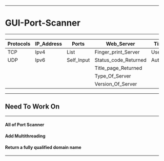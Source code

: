 ___
# GUI-Port-Scanner
___

Protocols | IP_Address | Ports | Web_Server | Timeout
--- | --- | --- | --- | --- |
TCP | Ipv4 | List | Finger_print_Server | User_Input |
UDP | Ipv6 | Self_Input | Status_code_Returned | Auto_set |
| | | | Title_page_Returned | |
| | | | Type_Of_Server | |
| | | | Version_Of_Server | |
___
## Need To Work On
___
#### All of Port Scanner
#### Add Multithreading
#### Return a fully qualified domain name
___
